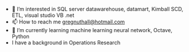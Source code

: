 - 👀 I’m interested in SQL server datawarehouse, datamart, Kimball SCD, ETL, visual studio VB .net
- 📫 How to reach me gregnuthall@hotmail.com
- 🌱 I’m currently learning machine learning neural network, Octave, Python
- I have a background in Operations Research
